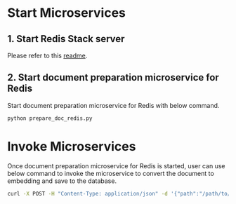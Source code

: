 # Start Microservices

## 1. Start Redis Stack server

Please refer to this [readme](../../../vectorstores/langchain/redis/README.md).

## 2. Start document preparation microservice for Redis

Start document preparation microservice for Redis with below command.

```bash
python prepare_doc_redis.py
```

# Invoke Microservices

Once document preparation microservice for Redis is started, user can use below command to invoke the microservice to convert the document to embedding and save to the database.

```bash
curl -X POST -H "Content-Type: application/json" -d '{"path":"/path/to/document"}' http://localhost:6000/v1/dataprep
```
